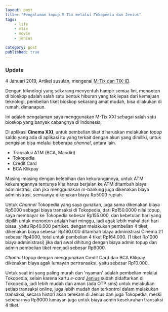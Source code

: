 ```yaml
---
layout: post
title: "Pengalaman topup M-Tix melalui Tokopedia dan Jenius"
tags: 
    - life
    - mtix
    - movie
    - jenius

category: post
published: true
---
```


### Update
4 Januari 2019, Artikel susulan, mengenai [M-Tix dan TIX-ID](https://notes.dedenf.com/2019/01/m-tix-atau-tix-id).


Dengan teknologi yang sekarang menyentuh hampir semua lini, menonton di bioskop adalah salah satu bentuk hiburan yang tak lepas dari kemajuan teknologi, pembelian tiket bioskop sekarang amat mudah, bisa dilakukan di rumah, dimanapun. 

Ini adalah pengalaman saya menggunakan M-Tix XXI sebagai salah satu bioskop yang banyak cabangnya di indonesia.

Di aplikasi **Cinema XXI**, untuk pembelian tiket diharuskan melakukan *topup* saldo yang ada di aplikasi itu yang terkait dengan akun yang dimiliki, untuk pengisian bisa melalui beberapa *channel*, antara lain.
<!--more-->
- Transaksi ATM (BCA, Mandiri)
- Tokopedia
- Credit Card
- BCA Klikpay

Masing-masing dengan kelebihan dan kekurangannya, untuk ATM kekurangannya tentunya kita harus berjalan ke ATM ditambah biaya administrasi, dan jika menggunakan m-banking juga dikenakan biaya administrasi, semuanya dikenakan biaya Rp5000 rupiah.

Untuk *Channel* Tokopedia yang saya gunakan, juga sama dikenakan biaya Rp5000 sebagai biaya transaksi di Tokopedia, dari Rp150.0000 nilai topup, saya membayar ke Tokopedia sebesar Rp155.000, dan kebetulan hari yang dipilih untuk menonton adalah hari minggu, jadi agak lebih mahal dari hari biasa, yaitu Rp40.000 pertiket. dengan melakukan pembelian 4 tiket, dikenakan biaya sebesar Rp160.000 ditambah biaya administrasi Cinema 21 sebesar Rp4000, total untuk pembelian 4 tiket Rp164.000. (1 tiket Rp1000 biaya administrasi) jika dari awal dihitung dengan biaya admin topup dan admin pembelian tiket menjadi sebesar Rp9000.

*Channel* topup dengan menggunakan Credit Card dan BCA Klikpay dikenakan biaya agak lumayan pertransaksi, yaitu sebesar Rp10.000.

Untuk saat ini yang paling murah dan 'nyaman' adalah pembelian melalui Tokopedia, selain karena kartu *e-card* [Jenius](https://www.jenius.com/en/features/card-center/) sudah didaftarkan di Tokopedia, jadi lebih mudah dan aman (ada OTP sms) untuk melakukan setiap transaksi online, juga lebih mudah dan terkontrol dalam melakukan transaksi, secara histori akan terekam di Jenius dan juga Tokopedia, meski sebenarnya Rp9000 lumayan juga untuk biaya admin keseluruhan transaksi 4 tiket.